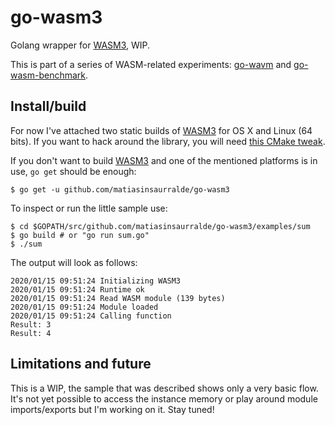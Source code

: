 go-wasm3
==

Golang wrapper for [WASM3](https://github.com/wasm3/wasm3), WIP.

This is part of a series of WASM-related experiments: [go-wavm](https://github.com/matiasinsaurralde/go-wavm) and [go-wasm-benchmark](https://github.com/matiasinsaurralde/go-wasm-benchmark).

## Install/build

For now I've attached two static builds of [WASM3](https://github.com/wasm3/wasm3) for OS X and Linux (64 bits). If you want to hack around the library, you will need [this CMake tweak](https://github.com/matiasinsaurralde/wasm3/commit/824cb245617ad9888e1b36c47c164d5c687cd272).

If you don't want to build [WASM3](https://github.com/wasm3/wasm3) and one of the mentioned platforms is in use, `go get` should be enough:

```
$ go get -u github.com/matiasinsaurralde/go-wasm3
```

To inspect or run the little sample use:

```
$ cd $GOPATH/src/github.com/matiasinsaurralde/go-wasm3/examples/sum
$ go build # or "go run sum.go"
$ ./sum
```

The output will look as follows:

```
2020/01/15 09:51:24 Initializing WASM3
2020/01/15 09:51:24 Runtime ok
2020/01/15 09:51:24 Read WASM module (139 bytes)
2020/01/15 09:51:24 Module loaded
2020/01/15 09:51:24 Calling function
Result: 3
Result: 4
```

## Limitations and future

This is a WIP, the sample that was described shows only a very basic flow. It's not yet possible to access the instance memory or play around module imports/exports but I'm working on it. Stay tuned!